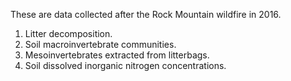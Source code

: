These are data collected after the Rock Mountain wildfire in 2016. 

1. Litter decomposition.
2. Soil macroinvertebrate communities.
3. Mesoinvertebrates extracted from litterbags. 
4. Soil dissolved inorganic nitrogen concentrations. 
